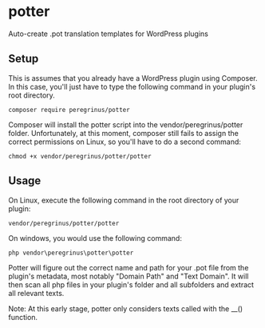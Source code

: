 # potter
Auto-create .pot translation templates for WordPress plugins

## Setup
This is assumes that you already have a WordPress plugin using Composer. In this case, you'll just have to type the following command in your plugin's root directory.

    composer require peregrinus/potter
    
Composer will install the potter script into the vendor/peregrinus/potter folder. Unfortunately,
at this moment, composer still fails to assign the correct permissions on Linux, so you'll have to do a second command:

    chmod +x vendor/peregrinus/potter/potter
    
## Usage
On Linux, execute the following command in the root directory of your plugin:

    vendor/peregrinus/potter/potter
    
On windows, you would use the following command:

    php vendor\peregrinus\potter\potter

Potter will figure out the correct name and path for your .pot file from the plugin's metadata,
most notably "Domain Path" and "Text Domain". It will then scan all php files
in your plugin's folder and all subfolders and extract all relevant texts.

Note: At this early stage, potter only considers texts called with the __() function.
